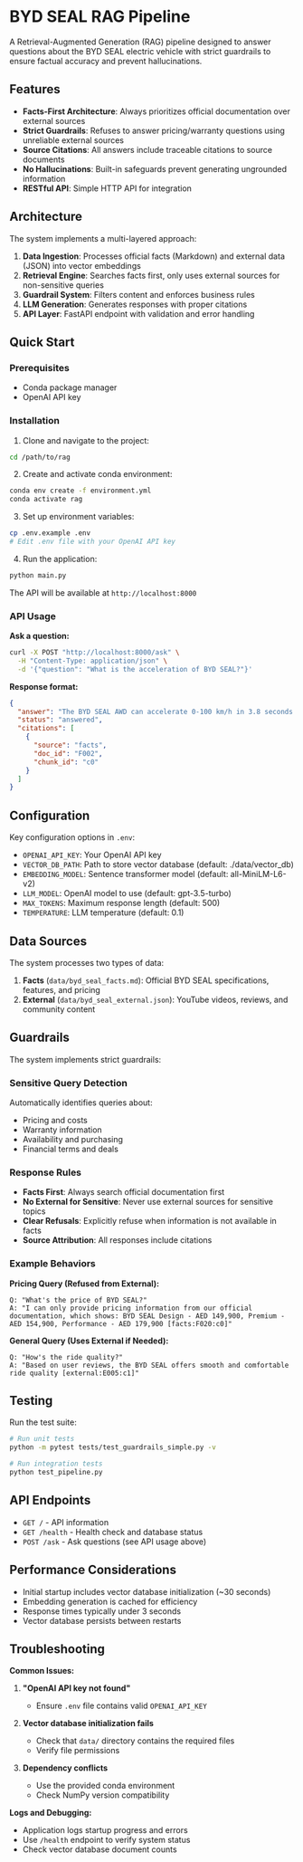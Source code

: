# BYD SEAL RAG Pipeline

A Retrieval-Augmented Generation (RAG) pipeline designed to answer questions about the BYD SEAL electric vehicle with strict guardrails to ensure factual accuracy and prevent hallucinations.

## Features

- **Facts-First Architecture**: Always prioritizes official documentation over external sources
- **Strict Guardrails**: Refuses to answer pricing/warranty questions using unreliable external sources
- **Source Citations**: All answers include traceable citations to source documents
- **No Hallucinations**: Built-in safeguards prevent generating ungrounded information
- **RESTful API**: Simple HTTP API for integration

## Architecture

The system implements a multi-layered approach:

1. **Data Ingestion**: Processes official facts (Markdown) and external data (JSON) into vector embeddings
2. **Retrieval Engine**: Searches facts first, only uses external sources for non-sensitive queries
3. **Guardrail System**: Filters content and enforces business rules
4. **LLM Generation**: Generates responses with proper citations
5. **API Layer**: FastAPI endpoint with validation and error handling

## Quick Start

### Prerequisites

- Conda package manager
- OpenAI API key

### Installation

1. Clone and navigate to the project:
```bash
cd /path/to/rag
```

2. Create and activate conda environment:
```bash
conda env create -f environment.yml
conda activate rag
```

3. Set up environment variables:
```bash
cp .env.example .env
# Edit .env file with your OpenAI API key
```

4. Run the application:
```bash
python main.py
```

The API will be available at `http://localhost:8000`

### API Usage

**Ask a question:**
```bash
curl -X POST "http://localhost:8000/ask" \
  -H "Content-Type: application/json" \
  -d '{"question": "What is the acceleration of BYD SEAL?"}'
```

**Response format:**
```json
{
  "answer": "The BYD SEAL AWD can accelerate 0-100 km/h in 3.8 seconds [facts:F002:c0]",
  "status": "answered",
  "citations": [
    {
      "source": "facts",
      "doc_id": "F002",
      "chunk_id": "c0"
    }
  ]
}
```

## Configuration

Key configuration options in `.env`:

- `OPENAI_API_KEY`: Your OpenAI API key
- `VECTOR_DB_PATH`: Path to store vector database (default: ./data/vector_db)
- `EMBEDDING_MODEL`: Sentence transformer model (default: all-MiniLM-L6-v2)
- `LLM_MODEL`: OpenAI model to use (default: gpt-3.5-turbo)
- `MAX_TOKENS`: Maximum response length (default: 500)
- `TEMPERATURE`: LLM temperature (default: 0.1)

## Data Sources

The system processes two types of data:

1. **Facts** (`data/byd_seal_facts.md`): Official BYD SEAL specifications, features, and pricing
2. **External** (`data/byd_seal_external.json`): YouTube videos, reviews, and community content

## Guardrails

The system implements strict guardrails:

### Sensitive Query Detection
Automatically identifies queries about:
- Pricing and costs
- Warranty information
- Availability and purchasing
- Financial terms and deals

### Response Rules
- **Facts First**: Always search official documentation first
- **No External for Sensitive**: Never use external sources for sensitive topics
- **Clear Refusals**: Explicitly refuse when information is not available in facts
- **Source Attribution**: All responses include citations

### Example Behaviors

**Pricing Query (Refused from External):**
```
Q: "What's the price of BYD SEAL?"
A: "I can only provide pricing information from our official documentation, which shows: BYD SEAL Design - AED 149,900, Premium - AED 154,900, Performance - AED 179,900 [facts:F020:c0]"
```

**General Query (Uses External if Needed):**
```
Q: "How's the ride quality?"
A: "Based on user reviews, the BYD SEAL offers smooth and comfortable ride quality [external:E005:c1]"
```

## Testing

Run the test suite:
```bash
# Run unit tests
python -m pytest tests/test_guardrails_simple.py -v

# Run integration tests
python test_pipeline.py
```

## API Endpoints

- `GET /` - API information
- `GET /health` - Health check and database status
- `POST /ask` - Ask questions (see API usage above)

## Performance Considerations

- Initial startup includes vector database initialization (~30 seconds)
- Embedding generation is cached for efficiency
- Response times typically under 3 seconds
- Vector database persists between restarts

## Troubleshooting

**Common Issues:**

1. **"OpenAI API key not found"**
   - Ensure `.env` file contains valid `OPENAI_API_KEY`

2. **Vector database initialization fails**
   - Check that `data/` directory contains the required files
   - Verify file permissions

3. **Dependency conflicts**
   - Use the provided conda environment
   - Check NumPy version compatibility

**Logs and Debugging:**
- Application logs startup progress and errors
- Use `/health` endpoint to verify system status
- Check vector database document counts
